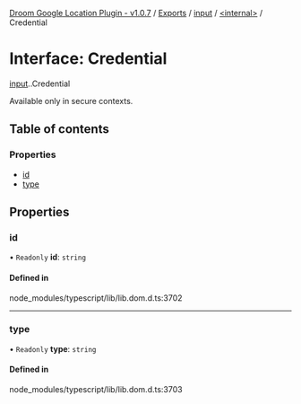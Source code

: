 [Droom Google Location Plugin - v1.0.7](../README.md) / [Exports](../modules.md) / [input](../modules/input.md) / [<internal\>](../modules/input._internal_.md) / Credential

# Interface: Credential

[input](../modules/input.md).[<internal>](../modules/input._internal_.md).Credential

Available only in secure contexts.

## Table of contents

### Properties

- [id](input._internal_.Credential.md#id)
- [type](input._internal_.Credential.md#type)

## Properties

### id

• `Readonly` **id**: `string`

#### Defined in

node_modules/typescript/lib/lib.dom.d.ts:3702

___

### type

• `Readonly` **type**: `string`

#### Defined in

node_modules/typescript/lib/lib.dom.d.ts:3703
